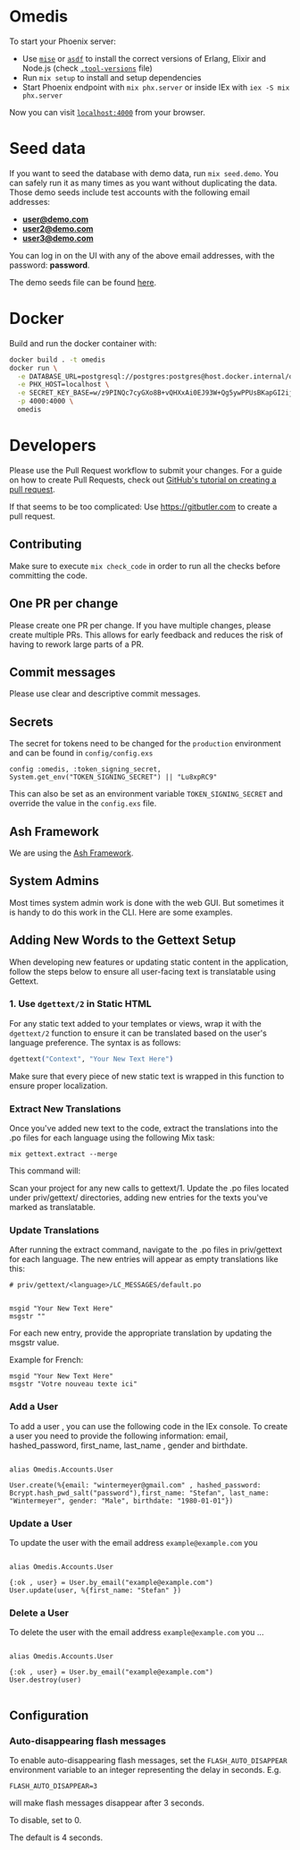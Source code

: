 # Omedis

To start your Phoenix server:

- Use [`mise`](https://mise.jdx.dev) or [`asdf`](https://asdf-vm.com) to install the correct versions of Erlang, Elixir and Node.js (check [`.tool-versions`](.tool-versions) file)
- Run `mix setup` to install and setup dependencies
- Start Phoenix endpoint with `mix phx.server` or inside IEx with `iex -S mix phx.server`

Now you can visit [`localhost:4000`](http://localhost:4000) from your browser.

# Seed data

If you want to seed the database with demo data, run `mix seed.demo`. You can safely run it as many times as you want without duplicating the data.
Those demo seeds include test accounts with the following email addresses:

- **user@demo.com**
- **user2@demo.com**
- **user3@demo.com**

You can log in on the UI with any of the above email addresses, with the password: **password**.

The demo seeds file can be found [here](priv/repo/demo_seeds.exs).

# Docker

Build and run the docker container with:
```bash
docker build . -t omedis
docker run \
  -e DATABASE_URL=postgresql://postgres:postgres@host.docker.internal/omedis_prod \
  -e PHX_HOST=localhost \
  -e SECRET_KEY_BASE=w/z9PINQc7cyGXo8B+vQHXxAi0EJ93W+Qg5ywPPUsBKapGI2ijVHvTEku3jgFtgX \
  -p 4000:4000 \
  omedis
```

# Developers

Please use the Pull Request workflow to submit your changes. For a guide on how to create Pull Requests, check out [GitHub's tutorial on creating a pull request](https://docs.github.com/en/pull-requests/collaborating-with-pull-requests/proposing-changes-to-your-work-with-pull-requests/creating-a-pull-request).

If that seems to be too complicated:
Use https://gitbutler.com to create a pull request.

## Contributing

Make sure to execute `mix check_code` in order to run all the checks before committing the code.

## One PR per change

Please create one PR per change. If you have multiple changes, please create multiple PRs. This allows for early feedback and reduces the risk of having to rework large parts of a PR.

## Commit messages

Please use clear and descriptive commit messages.

## Secrets

The secret for tokens need to be changed for the `production` environment and can be found in `config/config.exs`

```
config :omedis, :token_signing_secret, System.get_env("TOKEN_SIGNING_SECRET") || "Lu8xpRC9"
```

This can also be set as an environment variable `TOKEN_SIGNING_SECRET` and override the value in the `config.exs` file.

## Ash Framework

We are using the [Ash Framework](https://ash-hq.org).

## System Admins

Most times system admin work is done with the web GUI. But sometimes it is handy to do this work in the CLI. Here are some examples.

## Adding New Words to the Gettext Setup

When developing new features or updating static content in the application, follow the steps below to ensure all user-facing text is translatable using Gettext.

### 1. Use `dgettext/2` in Static HTML

For any static text added to your templates or views, wrap it with the `dgettext/2` function to ensure it can be translated based on the user's language preference. The syntax is as follows:

```elixir
dgettext("Context", "Your New Text Here")
```

Make sure that every piece of new static text is wrapped in this function to ensure proper localization.

### Extract New Translations

Once you've added new text to the code, extract the translations into the .po files for each language using the following Mix task:

```
mix gettext.extract --merge
```

This command will:

Scan your project for any new calls to gettext/1.
Update the .po files located under priv/gettext/<language> directories, adding new entries for the texts you've marked as translatable.

### Update Translations

After running the extract command, navigate to the .po files in priv/gettext for each language. The new entries will appear as empty translations like this:

```
# priv/gettext/<language>/LC_MESSAGES/default.po


msgid "Your New Text Here"
msgstr ""
```

For each new entry, provide the appropriate translation by updating the msgstr value.

Example for French:

```
msgid "Your New Text Here"
msgstr "Votre nouveau texte ici"
```

### Add a User

To add a user , you can use the following code in the IEx console.
To create a user you need to provide the following information:
email, hashed_password, first_name, last_name , gender and birthdate.

```

alias Omedis.Accounts.User

User.create(%{email: "wintermeyer@gmail.com" , hashed_password: Bcrypt.hash_pwd_salt("password"),first_name: "Stefan", last_name: "Wintermeyer", gender: "Male", birthdate: "1980-01-01"})

```

### Update a User

To update the user with the email address `example@example.com` you

```

alias Omedis.Accounts.User

{:ok , user} = User.by_email("example@example.com")
User.update(user, %{first_name: "Stefan" })

```

### Delete a User

To delete the user with the email address `example@example.com` you ...

```

alias Omedis.Accounts.User

{:ok , user} = User.by_email("example@example.com")
User.destroy(user)

```

```

```

## Configuration

### Auto-disappearing flash messages

To enable auto-disappearing flash messages, set the `FLASH_AUTO_DISAPPEAR` environment variable to an integer representing the delay in seconds. E.g.

```
FLASH_AUTO_DISAPPEAR=3
```

will make flash messages disappear after 3 seconds.

To disable, set to 0.

The default is 4 seconds.
